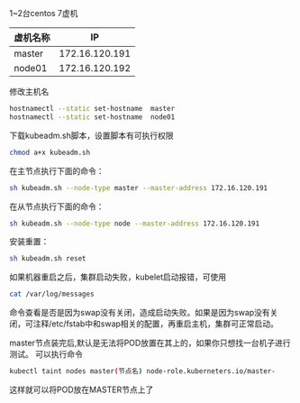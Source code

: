 1~2台centos 7虚机

| 虚机名称        | IP            |
| ------------- |:-------------:|
| master        | 172.16.120.191|
| node01        | 172.16.120.192|



修改主机名
```bash
hostnamectl --static set-hostname  master
hostnamectl --static set-hostname  node01
```

下载kubeadm.sh脚本，设置脚本有可执行权限
```bash
chmod a+x kubeadm.sh
```

在主节点执行下面的命令：
```bash
sh kubeadm.sh --node-type master --master-address 172.16.120.191
```

在从节点执行下面的命令：
```bash
sh kubeadm.sh --node-type node --master-address 172.16.120.191
```

安装重置：
```bash
sh kubeadm.sh reset
```

如果机器重启之后，集群启动失败，kubelet启动报错，可使用
```bash
cat /var/log/messages
```
命令查看是否是因为swap没有关闭，造成启动失败。如果是因为swap没有关闭，可注释/etc/fstab中和swap相关的配置，再重启主机，集群可正常启动。


master节点装完后,默认是无法将POD放置在其上的，如果你只想找一台机子进行测试。
可以执行命令
```bash
kubectl taint nodes master(节点名) node-role.kuberneters.io/master-
```

这样就可以将POD放在MASTER节点上了                
